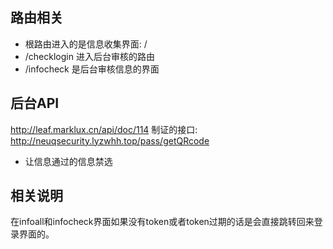 ## 路由相关
- 根路由进入的是信息收集界面: /
- /checklogin 进入后台审核的路由 
- /infocheck 是后台审核信息的界面

## 后台API
http://leaf.marklux.cn/api/doc/114
制证的接口:
http://neuqsecurity.lyzwhh.top/pass/getQRcode

- 让信息通过的信息禁选  

## 相关说明
在infoall和infocheck界面如果没有token或者token过期的话是会直接跳转回来登录界面的。  